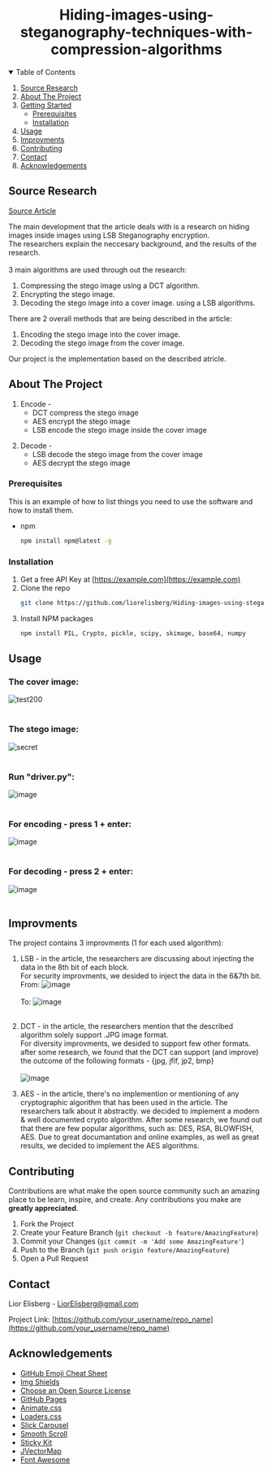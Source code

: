 <!-- PROJECT LOGO -->
  <h1 align="center">Hiding-images-using-steganography-techniques-with-compression-algorithms</h1>

<!-- TABLE OF CONTENTS -->
<details open="open">
  <summary>Table of Contents</summary>
  <ol>
    <li>
      <a href="#source-research">Source Research</a>
    </li>
    <li>
      <a href="#about-the-project">About The Project</a>
    </li>
    <li>
      <a href="#getting-started">Getting Started</a>
      <ul>
        <li><a href="#prerequisites">Prerequisites</a></li>
        <li><a href="#installation">Installation</a></li>
      </ul>
    </li>
    <li><a href="#usage">Usage</a></li>
    <li><a href="#improvments">Improvments</a></li>
    <li><a href="#contributing">Contributing</a></li>
    <li><a href="#contact">Contact</a></li>
    <li><a href="#acknowledgements">Acknowledgements</a></li>
  </ol>
</details>


## Source Research 
[Source Article](https://www.researchgate.net/publication/333538111_Hiding_data_in_images_using_steganography_techniques_with_compression_algorithms)

The main development that the article deals with is a research on hiding images inside images using LSB Steganography encryption.<br/>
The researchers explain the neccesary background, and the results of the research.<br/><br/>
3 main algorithms are used through out the research:
  1. Compressing the stego image using a DCT algorithm.
  2. Encrypting the stego image.
  3. Decoding the stego image into a cover image. using a LSB algorithms.

There are 2 overall methods that are being described in the article:
  1. Encoding the stego image into the cover image.
  2. Decoding the stego image from the cover image.

Our project is the implementation based on the described atricle.
  
  
<!-- ABOUT THE PROJECT -->
## About The Project

1. Encode -
   <ul>
    <li> DCT compress the stego image</li>
    <li> AES encrypt the stego image </li>
    <li> LSB encode the stego image inside the cover image </li>
  </ul>
  
2. Decode -
   <ul>
    <li> LSB decode the stego image from the cover image </li>
    <li> AES decrypt the stego image</li>
  </ul>



### Prerequisites

This is an example of how to list things you need to use the software and how to install them.
* npm
  ```sh
  npm install npm@latest -g
  ```

### Installation

1. Get a free API Key at [https://example.com](https://example.com)
2. Clone the repo
   ```sh
   git clone https://github.com/liorelisberg/Hiding-images-using-steganography-techniques-with-compression-algorithms
   ```
3. Install NPM packages
   ```sh
   npm install PIL, Crypto, pickle, scipy, skimage, base64, numpy
   ```


<!-- USAGE EXAMPLES -->
## Usage
### The cover image:
![test200](https://user-images.githubusercontent.com/14842875/122656557-446f1f00-d164-11eb-8bb7-b828a0f6728d.jpg) <br/><br/>

### The stego image:
![secret](https://user-images.githubusercontent.com/14842875/122656568-5650c200-d164-11eb-8913-b3fb3378afcc.jpg) <br/><br/>

### Run "driver.py":
![image](https://user-images.githubusercontent.com/14842875/122655977-7af66b00-d15f-11eb-8b03-fb080bc38bb4.png) <br/><br/>

### For encoding -  press 1 + enter:
![image](https://user-images.githubusercontent.com/14842875/122655979-7e89f200-d15f-11eb-9e0a-d3bc184a391d.png) <br/><br/>

### For decoding -  press 2 + enter:
![image](https://user-images.githubusercontent.com/14842875/122655987-88135a00-d15f-11eb-842f-ee7fa81dd656.png) <br/><br/>


<!-- IMPROVMENTS -->
## Improvments
  The project contains 3 improvments (1 for each used algorithm):
  1. LSB - in the article, the researchers are discussing about injecting the data in the 8th bit of each block.<br/>
     For security improvments, we desided to inject the data in the 6&7th bit.
     From:
     ![image](https://user-images.githubusercontent.com/14842875/122656699-b85df700-d165-11eb-9e8c-b13ccd106dc7.png)<br/><br/>
     To:
     ![image](https://user-images.githubusercontent.com/14842875/122656702-c01d9b80-d165-11eb-8691-8a2ef3399f17.png)<br/><br/>

  2. DCT - in the article, the researchers mention that the described algorithm solely support .JPG image format.<br/>
     For diversity improvments, we desided to support few other formats.<br/>
     after some research, we found that the DCT can support (and improve) the outcome of the following formats  - {jpg, jfif, jp2, bmp}<br/><br/>
     ![image](https://user-images.githubusercontent.com/14842875/122656862-18a16880-d167-11eb-8649-81dec3484cb2.png)

  3. AES - in the article, there's no implemention or mentioning of any cryptographic algorithm that has been used in the article.
     The researchers talk about it abstractly.
     we decided to implement a modern & well documented crypto algorithm.
     After some research, we found out that there are few popular algorithms, such as: DES, RSA, BLOWFISH, AES. 
     Due to great documantation and online examples, as well as great results, we decided to implement the AES algorithms.

<!-- CONTRIBUTING -->
## Contributing

Contributions are what make the open source community such an amazing place to be learn, inspire, and create. Any contributions you make are **greatly appreciated**.

1. Fork the Project
2. Create your Feature Branch (`git checkout -b feature/AmazingFeature`)
3. Commit your Changes (`git commit -m 'Add some AmazingFeature'`)
4. Push to the Branch (`git push origin feature/AmazingFeature`)
5. Open a Pull Request


<!-- CONTACT -->
## Contact

Lior Elisberg - LiorElisberg@gmail.com

Project Link: [https://github.com/your_username/repo_name](https://github.com/your_username/repo_name)



<!-- ACKNOWLEDGEMENTS -->
## Acknowledgements
* [GitHub Emoji Cheat Sheet](https://www.webpagefx.com/tools/emoji-cheat-sheet)
* [Img Shields](https://shields.io)
* [Choose an Open Source License](https://choosealicense.com)
* [GitHub Pages](https://pages.github.com)
* [Animate.css](https://daneden.github.io/animate.css)
* [Loaders.css](https://connoratherton.com/loaders)
* [Slick Carousel](https://kenwheeler.github.io/slick)
* [Smooth Scroll](https://github.com/cferdinandi/smooth-scroll)
* [Sticky Kit](http://leafo.net/sticky-kit)
* [JVectorMap](http://jvectormap.com)
* [Font Awesome](https://fontawesome.com)


